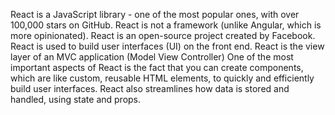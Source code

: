 React is a JavaScript library - one of the most popular ones, with over 100,000 stars on GitHub.
React is not a framework (unlike Angular, which is more opinionated).
React is an open-source project created by Facebook.
React is used to build user interfaces (UI) on the front end.
React is the view layer of an MVC application (Model View Controller)
One of the most important aspects of React is the fact that you can create components,
which are like custom, reusable HTML elements, to quickly and efficiently build user interfaces.
React also streamlines how data is stored and handled, using state and props.
